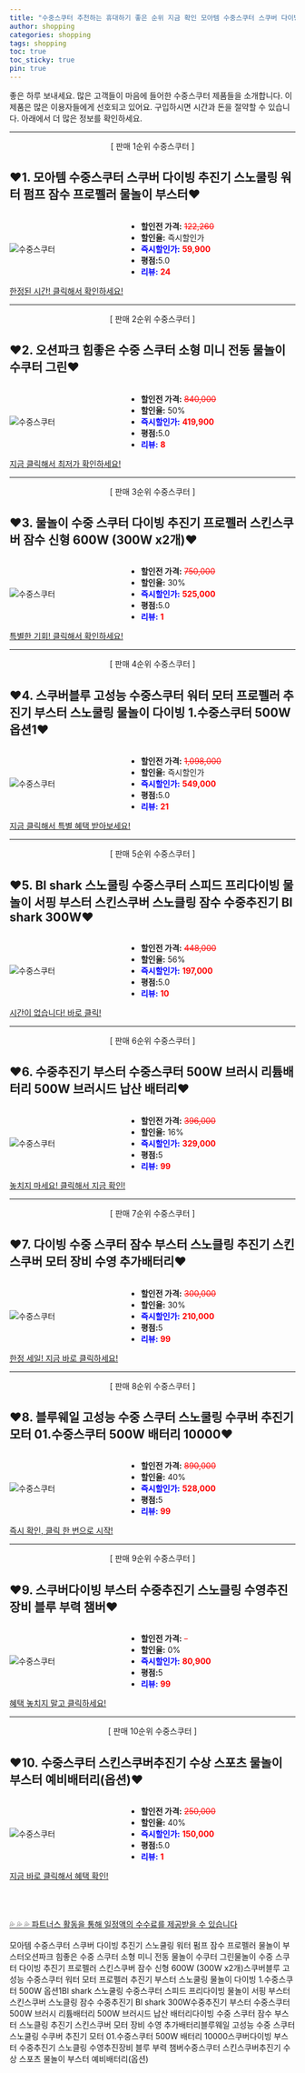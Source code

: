 ```yaml
---
title: "수중스쿠터 추천하는 휴대하기 좋은 순위 지금 확인 모아템 수중스쿠터 스쿠버 다이빙 추진기"
author: shopping
categories: shopping
tags: shopping
toc: true
toc_sticky: true
pin: true
---
```

좋은 하루 보내세요. 많은 고객들이 마음에 들어한 수중스쿠터 제품들을 소개합니다. 이 제품은 많은 이용자들에게 선호되고 있어요. 구입하시면 시간과 돈을 절약할 수 있습니다. 아래에서 더 많은 정보를 확인하세요.

---
<p class="toplist" style="margin: 0 auto; display: block; width: fit-content;">[ 판매 1순위 수중스쿠터 ]</p>

<h2><strong>❤️1. 모아템 수중스쿠터 스쿠버 다이빙 추진기 스노쿨링 워터 펌프 잠수 프로펠러 물놀이 부스터❤️</strong></h2>

<div style="display: flex; align-items: center;">
    <div style="flex: 0.4;">
        <img src="https://thumbnail6.coupangcdn.com/thumbnails/remote/230x230ex/image/vendor_inventory/9223/979740a69fdbdee6cd331508f2ffa29e067945787a852d2b525bd1405b76.png" alt="수중스쿠터" style="max-width: 100%;">
    </div>
    <div style="flex: 0.6; margin-left: 10px;">
        <ul>
            <li><strong>할인전 가격:</strong> <del style="color: red;">122,260</del></li>
            <li><strong>할인율:</strong> 즉시할인가</li>
            <li><span style='color:blue'><strong>즉시할인가:</strong></span> <span style='color:red'><strong>59,900</strong></span></li>
            <li><strong>평점:</strong>5.0</li>
            <li><span style='color:blue'><strong>리뷰:</strong></span> <span style='color:red'><strong>24</strong></span></li>
        </ul>
    </div>
</div>
<div class="center">
    <a href="https://selin100587001.github.io?lptag=AF9450613&subid=githubio&pageKey=8129886909&traceid=V0-153&itemId=23086129743&vendorItemId=90770309840" class="myButton">
        한정된 시간! 클릭해서 확인하세요!
    </a>
</div>


---
<p class="toplist" style="margin: 0 auto; display: block; width: fit-content;">[ 판매 2순위 수중스쿠터 ]</p>

<h2><strong>❤️2. 오션파크 힘좋은 수중 스쿠터 소형 미니 전동 물놀이 수쿠터 그린❤️</strong></h2>

<div style="display: flex; align-items: center;">
    <div style="flex: 0.4;">
        <img src="https://thumbnail8.coupangcdn.com/thumbnails/remote/230x230ex/image/vendor_inventory/3bca/984308bef894243854ae9f8792b0b3212bcfb6399e14afd0e59e77892244.jpg" alt="수중스쿠터" style="max-width: 100%;">
    </div>
    <div style="flex: 0.6; margin-left: 10px;">
        <ul>
            <li><strong>할인전 가격:</strong> <del style="color: red;">840,000</del></li>
            <li><strong>할인율:</strong> 50%</li>
            <li><span style='color:blue'><strong>즉시할인가:</strong></span> <span style='color:red'><strong>419,900</strong></span></li>
            <li><strong>평점:</strong>5.0</li>
            <li><span style='color:blue'><strong>리뷰:</strong></span> <span style='color:red'><strong>8</strong></span></li>
        </ul>
    </div>
</div>
<div class="center">
    <a href="https://selin100587001.github.io?lptag=AF9450613&subid=githubio&pageKey=8183142540&traceid=V0-153&itemId=23399669695&vendorItemId=90442529623" class="myButton">
        지금 클릭해서 최저가 확인하세요!
    </a>
</div>


---
<p class="toplist" style="margin: 0 auto; display: block; width: fit-content;">[ 판매 3순위 수중스쿠터 ]</p>

<h2><strong>❤️3. 물놀이 수중 스쿠터 다이빙 추진기 프로펠러 스킨스쿠버 잠수 신형 600W (300W x2개)❤️</strong></h2>

<div style="display: flex; align-items: center;">
    <div style="flex: 0.4;">
        <img src="https://thumbnail10.coupangcdn.com/thumbnails/remote/230x230ex/image/vendor_inventory/3a81/1a946ef27a10acbd9d7237fb20889673e3e83d1e6c25ff02b63a661e8ea9.png" alt="수중스쿠터" style="max-width: 100%;">
    </div>
    <div style="flex: 0.6; margin-left: 10px;">
        <ul>
            <li><strong>할인전 가격:</strong> <del style="color: red;">750,000</del></li>
            <li><strong>할인율:</strong> 30%</li>
            <li><span style='color:blue'><strong>즉시할인가:</strong></span> <span style='color:red'><strong>525,000</strong></span></li>
            <li><strong>평점:</strong>5.0</li>
            <li><span style='color:blue'><strong>리뷰:</strong></span> <span style='color:red'><strong>1</strong></span></li>
        </ul>
    </div>
</div>
<div class="center">
    <a href="https://selin100587001.github.io?lptag=AF9450613&subid=githubio&pageKey=7375524070&traceid=V0-153&itemId=19035532561&vendorItemId=86159536255" class="myButton">
        특별한 기회! 클릭해서 확인하세요!
    </a>
</div>


---
<p class="toplist" style="margin: 0 auto; display: block; width: fit-content;">[ 판매 4순위 수중스쿠터 ]</p>

<h2><strong>❤️4. 스쿠버블루 고성능 수중스쿠터 워터 모터 프로펠러 추진기 부스터 스노쿨링 물놀이 다이빙 1.수중스쿠터 500W 옵션1❤️</strong></h2>

<div style="display: flex; align-items: center;">
    <div style="flex: 0.4;">
        <img src="https://thumbnail7.coupangcdn.com/thumbnails/remote/230x230ex/image/vendor_inventory/8895/eafe9a4048e3dbefd8c743821ec2a763439e6162fc64399da215048b47db.png" alt="수중스쿠터" style="max-width: 100%;">
    </div>
    <div style="flex: 0.6; margin-left: 10px;">
        <ul>
            <li><strong>할인전 가격:</strong> <del style="color: red;">1,098,000</del></li>
            <li><strong>할인율:</strong> 즉시할인가</li>
            <li><span style='color:blue'><strong>즉시할인가:</strong></span> <span style='color:red'><strong>549,000</strong></span></li>
            <li><strong>평점:</strong>5.0</li>
            <li><span style='color:blue'><strong>리뷰:</strong></span> <span style='color:red'><strong>21</strong></span></li>
        </ul>
    </div>
</div>
<div class="center">
    <a href="https://selin100587001.github.io?lptag=AF9450613&subid=githubio&pageKey=8175128220&traceid=V0-153&itemId=23361114287&vendorItemId=90418876412" class="myButton">
        지금 클릭해서 특별 혜택 받아보세요!
    </a>
</div>


---
<p class="toplist" style="margin: 0 auto; display: block; width: fit-content;">[ 판매 5순위 수중스쿠터 ]</p>

<h2><strong>❤️5. Bl shark 스노쿨링 수중스쿠터 스피드 프리다이빙 물놀이 서핑 부스터 스킨스쿠버 스노클링 잠수 수중추진기 Bl shark 300W❤️</strong></h2>

<div style="display: flex; align-items: center;">
    <div style="flex: 0.4;">
        <img src="https://thumbnail7.coupangcdn.com/thumbnails/remote/230x230ex/image/vendor_inventory/1452/ef6f6a6a2fee0ebd4f708a4926dae63ac938b893d1a485d3be4500271c01.jpg" alt="수중스쿠터" style="max-width: 100%;">
    </div>
    <div style="flex: 0.6; margin-left: 10px;">
        <ul>
            <li><strong>할인전 가격:</strong> <del style="color: red;">448,000</del></li>
            <li><strong>할인율:</strong> 56%</li>
            <li><span style='color:blue'><strong>즉시할인가:</strong></span> <span style='color:red'><strong>197,000</strong></span></li>
            <li><strong>평점:</strong>5.0</li>
            <li><span style='color:blue'><strong>리뷰:</strong></span> <span style='color:red'><strong>10</strong></span></li>
        </ul>
    </div>
</div>
<div class="center">
    <a href="https://selin100587001.github.io?lptag=AF9450613&subid=githubio&pageKey=8225853749&traceid=V0-153&itemId=23656345589&vendorItemId=90681716686" class="myButton">
        시간이 없습니다! 바로 클릭!
    </a>
</div>


---
<p class="toplist" style="margin: 0 auto; display: block; width: fit-content;">[ 판매 6순위 수중스쿠터 ]</p>

<h2><strong>❤️6. 수중추진기 부스터 수중스쿠터 500W 브러시 리튬배터리 500W 브러시드 납산 배터리❤️</strong></h2>

<div style="display: flex; align-items: center;">
    <div style="flex: 0.4;">
        <img src="https://thumbnail9.coupangcdn.com/thumbnails/remote/230x230ex/image/vendor_inventory/e46b/c581b20649124533563b13cc0fcf36edda7473ce192b10373fffb971a63a.jpg" alt="수중스쿠터" style="max-width: 100%;">
    </div>
    <div style="flex: 0.6; margin-left: 10px;">
        <ul>
            <li><strong>할인전 가격:</strong> <del style="color: red;">396,000</del></li>
            <li><strong>할인율:</strong> 16%</li>
            <li><span style='color:blue'><strong>즉시할인가:</strong></span> <span style='color:red'><strong>329,000</strong></span></li>
            <li><strong>평점:</strong>5</li>
            <li><span style='color:blue'><strong>리뷰:</strong></span> <span style='color:red'><strong>99</strong></span></li>
        </ul>
    </div>
</div>
<div class="center">
    <a href="https://selin100587001.github.io?lptag=AF9450613&subid=githubio&pageKey=8175918473&traceid=V0-153&itemId=23364207853&vendorItemId=90787435631" class="myButton">
        놓치지 마세요! 클릭해서 지금 확인!
    </a>
</div>


---
<p class="toplist" style="margin: 0 auto; display: block; width: fit-content;">[ 판매 7순위 수중스쿠터 ]</p>

<h2><strong>❤️7. 다이빙 수중 스쿠터 잠수 부스터 스노클링 추진기 스킨스쿠버 모터 장비 수영 추가배터리❤️</strong></h2>

<div style="display: flex; align-items: center;">
    <div style="flex: 0.4;">
        <img src="https://thumbnail7.coupangcdn.com/thumbnails/remote/230x230ex/image/vendor_inventory/2b43/332804e13475291cb9c8260c3fd66f22e60b08f776fa5ed29caa40849b3e.png" alt="수중스쿠터" style="max-width: 100%;">
    </div>
    <div style="flex: 0.6; margin-left: 10px;">
        <ul>
            <li><strong>할인전 가격:</strong> <del style="color: red;">300,000</del></li>
            <li><strong>할인율:</strong> 30%</li>
            <li><span style='color:blue'><strong>즉시할인가:</strong></span> <span style='color:red'><strong>210,000</strong></span></li>
            <li><strong>평점:</strong>5</li>
            <li><span style='color:blue'><strong>리뷰:</strong></span> <span style='color:red'><strong>99</strong></span></li>
        </ul>
    </div>
</div>
<div class="center">
    <a href="https://selin100587001.github.io?lptag=AF9450613&subid=githubio&pageKey=7375746487&traceid=V0-153&itemId=19036571976&vendorItemId=86160480008" class="myButton">
        한정 세일! 지금 바로 클릭하세요!
    </a>
</div>


---
<p class="toplist" style="margin: 0 auto; display: block; width: fit-content;">[ 판매 8순위 수중스쿠터 ]</p>

<h2><strong>❤️8. 블루웨일 고성능 수중 스쿠터 스노쿨링 수쿠버 추진기 모터 01.수중스쿠터 500W 배터리 10000❤️</strong></h2>

<div style="display: flex; align-items: center;">
    <div style="flex: 0.4;">
        <img src="https://thumbnail8.coupangcdn.com/thumbnails/remote/230x230ex/image/vendor_inventory/f119/fbcc6b391fa465071e69a179873eb9c71026a18339a58dbe214d6a74ee2f.jpg" alt="수중스쿠터" style="max-width: 100%;">
    </div>
    <div style="flex: 0.6; margin-left: 10px;">
        <ul>
            <li><strong>할인전 가격:</strong> <del style="color: red;">890,000</del></li>
            <li><strong>할인율:</strong> 40%</li>
            <li><span style='color:blue'><strong>즉시할인가:</strong></span> <span style='color:red'><strong>528,000</strong></span></li>
            <li><strong>평점:</strong>5</li>
            <li><span style='color:blue'><strong>리뷰:</strong></span> <span style='color:red'><strong>99</strong></span></li>
        </ul>
    </div>
</div>
<div class="center">
    <a href="https://selin100587001.github.io?lptag=AF9450613&subid=githubio&pageKey=8239471620&traceid=V0-153&itemId=23713614745&vendorItemId=90738497056" class="myButton">
        즉시 확인, 클릭 한 번으로 시작!
    </a>
</div>


---
<p class="toplist" style="margin: 0 auto; display: block; width: fit-content;">[ 판매 9순위 수중스쿠터 ]</p>

<h2><strong>❤️9. 스쿠버다이빙 부스터 수중추진기 스노클링 수영추진장비 블루 부력 챔버❤️</strong></h2>

<div style="display: flex; align-items: center;">
    <div style="flex: 0.4;">
        <img src="https://thumbnail6.coupangcdn.com/thumbnails/remote/230x230ex/image/vendor_inventory/247e/9d4b756c9e165c21e51597889e29729bb4a64455957769c82a0381dbf7a7.jpg" alt="수중스쿠터" style="max-width: 100%;">
    </div>
    <div style="flex: 0.6; margin-left: 10px;">
        <ul>
            <li><strong>할인전 가격:</strong> <del style="color: red;">-</del></li>
            <li><strong>할인율:</strong> 0%</li>
            <li><span style='color:blue'><strong>즉시할인가:</strong></span> <span style='color:red'><strong>80,900</strong></span></li>
            <li><strong>평점:</strong>5</li>
            <li><span style='color:blue'><strong>리뷰:</strong></span> <span style='color:red'><strong>99</strong></span></li>
        </ul>
    </div>
</div>
<div class="center">
    <a href="https://selin100587001.github.io?lptag=AF9450613&subid=githubio&pageKey=7931904440&traceid=V0-153&itemId=21819938958&vendorItemId=89362372211" class="myButton">
        혜택 놓치지 말고 클릭하세요!
    </a>
</div>


---
<p class="toplist" style="margin: 0 auto; display: block; width: fit-content;">[ 판매 10순위 수중스쿠터 ]</p>

<h2><strong>❤️10. 수중스쿠터 스킨스쿠버추진기 수상 스포츠 물놀이 부스터 예비배터리(옵션)❤️</strong></h2>

<div style="display: flex; align-items: center;">
    <div style="flex: 0.4;">
        <img src="https://thumbnail10.coupangcdn.com/thumbnails/remote/230x230ex/image/vendor_inventory/a5ef/d59001961dfe70922357199b613ffb77df36335017cc631d86e0e4e52bc1.jpg" alt="수중스쿠터" style="max-width: 100%;">
    </div>
    <div style="flex: 0.6; margin-left: 10px;">
        <ul>
            <li><strong>할인전 가격:</strong> <del style="color: red;">250,000</del></li>
            <li><strong>할인율:</strong> 40%</li>
            <li><span style='color:blue'><strong>즉시할인가:</strong></span> <span style='color:red'><strong>150,000</strong></span></li>
            <li><strong>평점:</strong>5.0</li>
            <li><span style='color:blue'><strong>리뷰:</strong></span> <span style='color:red'><strong>1</strong></span></li>
        </ul>
    </div>
</div>
<div class="center">
    <a href="https://selin100587001.github.io?lptag=AF9450613&subid=githubio&pageKey=7411033181&traceid=V0-153&itemId=19203050895&vendorItemId=86320337851" class="myButton">
        지금 바로 클릭해서 혜택 확인!
    </a>
</div>

<br><br><br>[💦 💦 💦 파트너스 활동을 통해 일정액의 수수료를 제공받을 수 있습니다](https://link.coupang.com/a/bcpT2c)<br><br>모아템 수중스쿠터 스쿠버 다이빙 추진기 스노쿨링 워터 펌프 잠수 프로펠러 물놀이 부스터오션파크 힘좋은 수중 스쿠터 소형 미니 전동 물놀이 수쿠터 그린물놀이 수중 스쿠터 다이빙 추진기 프로펠러 스킨스쿠버 잠수 신형 600W (300W x2개)스쿠버블루 고성능 수중스쿠터 워터 모터 프로펠러 추진기 부스터 스노쿨링 물놀이 다이빙 1.수중스쿠터 500W 옵션1Bl shark 스노쿨링 수중스쿠터 스피드 프리다이빙 물놀이 서핑 부스터 스킨스쿠버 스노클링 잠수 수중추진기 Bl shark 300W수중추진기 부스터 수중스쿠터 500W 브러시 리튬배터리 500W 브러시드 납산 배터리다이빙 수중 스쿠터 잠수 부스터 스노클링 추진기 스킨스쿠버 모터 장비 수영 추가배터리블루웨일 고성능 수중 스쿠터 스노쿨링 수쿠버 추진기 모터 01.수중스쿠터 500W 배터리 10000스쿠버다이빙 부스터 수중추진기 스노클링 수영추진장비 블루 부력 챔버수중스쿠터 스킨스쿠버추진기 수상 스포츠 물놀이 부스터 예비배터리(옵션)